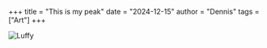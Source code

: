 +++
title = "This is my peak"
date = "2024-12-15"
author = "Dennis"
tags = ["Art"]
+++

![Luffy](C:\Users\s2003\OneDrive\Desktop\Photos\Achievements\Art\Luffy.jpg)